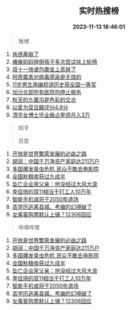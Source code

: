 <div align="center"><h2>实时热搜榜</h2><h4>2023-11-13 18:46:01</h4></div>

> 微博  

1. [肯德基崩了](https://s.weibo.com/weibo?q=%E8%82%AF%E5%BE%B7%E5%9F%BA%E5%B4%A9%E4%BA%86&t=31&band_rank=1&Refer=top)<br />
2. [瘫痪妈妈摔倒孩子多次尝试扶上轮椅](https://s.weibo.com/weibo?q=%23%E7%98%AB%E7%97%AA%E5%A6%88%E5%A6%88%E6%91%94%E5%80%92%E5%AD%A9%E5%AD%90%E5%A4%9A%E6%AC%A1%E5%B0%9D%E8%AF%95%E6%89%B6%E4%B8%8A%E8%BD%AE%E6%A4%85%23&t=31&band_rank=2&Refer=top)<br />
3. [双十一快递包裹坐上高铁了](https://s.weibo.com/weibo?q=%23%E5%8F%8C%E5%8D%81%E4%B8%80%E5%BF%AB%E9%80%92%E5%8C%85%E8%A3%B9%E5%9D%90%E4%B8%8A%E9%AB%98%E9%93%81%E4%BA%86%23&t=31&band_rank=3&Refer=top)<br />
4. [阿奇霉素对病毒感染是无效的](https://s.weibo.com/weibo?q=%23%E9%98%BF%E5%A5%87%E9%9C%89%E7%B4%A0%E5%AF%B9%E7%97%85%E6%AF%92%E6%84%9F%E6%9F%93%E6%98%AF%E6%97%A0%E6%95%88%E7%9A%84%23&t=31&band_rank=4&Refer=top)<br />
5. [11岁男生用编程讲历史获全国一等奖](https://s.weibo.com/weibo?q=%2311%E5%B2%81%E7%94%B7%E7%94%9F%E7%94%A8%E7%BC%96%E7%A8%8B%E8%AE%B2%E5%8E%86%E5%8F%B2%E8%8E%B7%E5%85%A8%E5%9B%BD%E4%B8%80%E7%AD%89%E5%A5%96%23&t=31&band_rank=5&Refer=top)<br />
6. [加沙北部所有医院均停止服务](https://s.weibo.com/weibo?q=%23%E5%8A%A0%E6%B2%99%E5%8C%97%E9%83%A8%E6%89%80%E6%9C%89%E5%8C%BB%E9%99%A2%E5%9D%87%E5%81%9C%E6%AD%A2%E6%9C%8D%E5%8A%A1%23&t=31&band_rank=6&Refer=top)<br />
7. [秋天的九寨沟是色彩的交点](https://s.weibo.com/weibo?q=%23%E7%A7%8B%E5%A4%A9%E7%9A%84%E4%B9%9D%E5%AF%A8%E6%B2%9F%E6%98%AF%E8%89%B2%E5%BD%A9%E7%9A%84%E4%BA%A4%E7%82%B9%23&t=31&band_rank=7&Refer=top)<br />
8. [以爱为营豆瓣评分4.8分](https://s.weibo.com/weibo?q=%23%E4%BB%A5%E7%88%B1%E4%B8%BA%E8%90%A5%E8%B1%86%E7%93%A3%E8%AF%84%E5%88%864.8%E5%88%86%23&t=31&band_rank=8&Refer=top)<br />
9. [清华女博士毕业做占星师月入3万](https://s.weibo.com/weibo?q=%23%E6%B8%85%E5%8D%8E%E5%A5%B3%E5%8D%9A%E5%A3%AB%E6%AF%95%E4%B8%9A%E5%81%9A%E5%8D%A0%E6%98%9F%E5%B8%88%E6%9C%88%E5%85%A53%E4%B8%87%23&t=31&band_rank=9&Refer=top)<br />

> 知乎  


> 百度  

1. [开放是世界繁荣发展的必由之路](https://www.baidu.com/s?wd=%E5%BC%80%E6%94%BE%E6%98%AF%E4%B8%96%E7%95%8C%E7%B9%81%E8%8D%A3%E5%8F%91%E5%B1%95%E7%9A%84%E5%BF%85%E7%94%B1%E4%B9%8B%E8%B7%AF&sa=fyb_news&rsv_dl=fyb_news)<br />
2. [胡润：中国千万净资产家庭达211万户](https://www.baidu.com/s?wd=%E8%83%A1%E6%B6%A6%EF%BC%9A%E4%B8%AD%E5%9B%BD%E5%8D%83%E4%B8%87%E5%87%80%E8%B5%84%E4%BA%A7%E5%AE%B6%E5%BA%AD%E8%BE%BE211%E4%B8%87%E6%88%B7&sa=fyb_news&rsv_dl=fyb_news)<br />
3. [多国爆发臭虫危机 民众不敢去电影院](https://www.baidu.com/s?wd=%E5%A4%9A%E5%9B%BD%E7%88%86%E5%8F%91%E8%87%AD%E8%99%AB%E5%8D%B1%E6%9C%BA+%E6%B0%91%E4%BC%97%E4%B8%8D%E6%95%A2%E5%8E%BB%E7%94%B5%E5%BD%B1%E9%99%A2&sa=fyb_news&rsv_dl=fyb_news)<br />
4. [全国秋粮收获过九成半](https://www.baidu.com/s?wd=%E5%85%A8%E5%9B%BD%E7%A7%8B%E7%B2%AE%E6%94%B6%E8%8E%B7%E8%BF%87%E4%B9%9D%E6%88%90%E5%8D%8A&sa=fyb_news&rsv_dl=fyb_news)<br />
5. [坠亡企业家父亲：他没经过大风大浪](https://www.baidu.com/s?wd=%E5%9D%A0%E4%BA%A1%E4%BC%81%E4%B8%9A%E5%AE%B6%E7%88%B6%E4%BA%B2%EF%BC%9A%E4%BB%96%E6%B2%A1%E7%BB%8F%E8%BF%87%E5%A4%A7%E9%A3%8E%E5%A4%A7%E6%B5%AA&sa=fyb_news&rsv_dl=fyb_news)<br />
6. [李佳琦的双11相当于打工人10万年](https://www.baidu.com/s?wd=%E6%9D%8E%E4%BD%B3%E7%90%A6%E7%9A%84%E5%8F%8C11%E7%9B%B8%E5%BD%93%E4%BA%8E%E6%89%93%E5%B7%A5%E4%BA%BA10%E4%B8%87%E5%B9%B4&sa=fyb_news&rsv_dl=fyb_news)<br />
7. [智能手机或将于2050年退场](https://www.baidu.com/s?wd=%E6%99%BA%E8%83%BD%E6%89%8B%E6%9C%BA%E6%88%96%E5%B0%86%E4%BA%8E2050%E5%B9%B4%E9%80%80%E5%9C%BA&sa=fyb_news&rsv_dl=fyb_news)<br />
8. [高学历逃离县城，考编的幻境破了](https://www.baidu.com/s?wd=%E9%AB%98%E5%AD%A6%E5%8E%86%E9%80%83%E7%A6%BB%E5%8E%BF%E5%9F%8E%EF%BC%8C%E8%80%83%E7%BC%96%E7%9A%84%E5%B9%BB%E5%A2%83%E7%A0%B4%E4%BA%86&sa=fyb_news&rsv_dl=fyb_news)<br />
9. [女乘客购票默认上铺？12306回应](https://www.baidu.com/s?wd=%E5%A5%B3%E4%B9%98%E5%AE%A2%E8%B4%AD%E7%A5%A8%E9%BB%98%E8%AE%A4%E4%B8%8A%E9%93%BA%EF%BC%9F12306%E5%9B%9E%E5%BA%94&sa=fyb_news&rsv_dl=fyb_news)<br />

> 哔哩哔哩  

1. [开放是世界繁荣发展的必由之路](https://www.baidu.com/s?wd=%E5%BC%80%E6%94%BE%E6%98%AF%E4%B8%96%E7%95%8C%E7%B9%81%E8%8D%A3%E5%8F%91%E5%B1%95%E7%9A%84%E5%BF%85%E7%94%B1%E4%B9%8B%E8%B7%AF&sa=fyb_news&rsv_dl=fyb_news)<br />
2. [胡润：中国千万净资产家庭达211万户](https://www.baidu.com/s?wd=%E8%83%A1%E6%B6%A6%EF%BC%9A%E4%B8%AD%E5%9B%BD%E5%8D%83%E4%B8%87%E5%87%80%E8%B5%84%E4%BA%A7%E5%AE%B6%E5%BA%AD%E8%BE%BE211%E4%B8%87%E6%88%B7&sa=fyb_news&rsv_dl=fyb_news)<br />
3. [多国爆发臭虫危机 民众不敢去电影院](https://www.baidu.com/s?wd=%E5%A4%9A%E5%9B%BD%E7%88%86%E5%8F%91%E8%87%AD%E8%99%AB%E5%8D%B1%E6%9C%BA+%E6%B0%91%E4%BC%97%E4%B8%8D%E6%95%A2%E5%8E%BB%E7%94%B5%E5%BD%B1%E9%99%A2&sa=fyb_news&rsv_dl=fyb_news)<br />
4. [全国秋粮收获过九成半](https://www.baidu.com/s?wd=%E5%85%A8%E5%9B%BD%E7%A7%8B%E7%B2%AE%E6%94%B6%E8%8E%B7%E8%BF%87%E4%B9%9D%E6%88%90%E5%8D%8A&sa=fyb_news&rsv_dl=fyb_news)<br />
5. [坠亡企业家父亲：他没经过大风大浪](https://www.baidu.com/s?wd=%E5%9D%A0%E4%BA%A1%E4%BC%81%E4%B8%9A%E5%AE%B6%E7%88%B6%E4%BA%B2%EF%BC%9A%E4%BB%96%E6%B2%A1%E7%BB%8F%E8%BF%87%E5%A4%A7%E9%A3%8E%E5%A4%A7%E6%B5%AA&sa=fyb_news&rsv_dl=fyb_news)<br />
6. [李佳琦的双11相当于打工人10万年](https://www.baidu.com/s?wd=%E6%9D%8E%E4%BD%B3%E7%90%A6%E7%9A%84%E5%8F%8C11%E7%9B%B8%E5%BD%93%E4%BA%8E%E6%89%93%E5%B7%A5%E4%BA%BA10%E4%B8%87%E5%B9%B4&sa=fyb_news&rsv_dl=fyb_news)<br />
7. [智能手机或将于2050年退场](https://www.baidu.com/s?wd=%E6%99%BA%E8%83%BD%E6%89%8B%E6%9C%BA%E6%88%96%E5%B0%86%E4%BA%8E2050%E5%B9%B4%E9%80%80%E5%9C%BA&sa=fyb_news&rsv_dl=fyb_news)<br />
8. [高学历逃离县城，考编的幻境破了](https://www.baidu.com/s?wd=%E9%AB%98%E5%AD%A6%E5%8E%86%E9%80%83%E7%A6%BB%E5%8E%BF%E5%9F%8E%EF%BC%8C%E8%80%83%E7%BC%96%E7%9A%84%E5%B9%BB%E5%A2%83%E7%A0%B4%E4%BA%86&sa=fyb_news&rsv_dl=fyb_news)<br />
9. [女乘客购票默认上铺？12306回应](https://www.baidu.com/s?wd=%E5%A5%B3%E4%B9%98%E5%AE%A2%E8%B4%AD%E7%A5%A8%E9%BB%98%E8%AE%A4%E4%B8%8A%E9%93%BA%EF%BC%9F12306%E5%9B%9E%E5%BA%94&sa=fyb_news&rsv_dl=fyb_news)<br />
